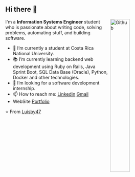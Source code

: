 ## Hi there 👋


<img width="35%" align="right" alt="Github" src="https://user-images.githubusercontent.com/48678280/88862734-4903af80-d201-11ea-968b-9c939d88a37c.gif" />

I'm a **Information Systems Engineer** student who is passionate about writing code, solving problems, automating stuff, and building software.

- 🔭 I’m currently a student at Costa Rica National University.
- 📚 I’m currently learning  backend web development using Ruby on Rails, Java Sprint Boot, SQL Data Base (Oracle), Python, Docker and other technologies.
- 👯 I’m looking for a software development internship. 
- 📫 How to reach me: [Linkedin](https://www.linkedin.com/in/esteban-chacon-castillo) [Gmail](mailto:chaconc2002@gmail.com)
- WebSite [Portfolio]([https://github.com/Luisby47](https://portfolio-tawny-nu-8d9kan1yuz.vercel.app))


⭐️ From [Luisby47](https://github.com/Luisby47)
